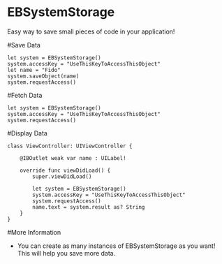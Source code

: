 # EBSystemStorage
Easy way to save small pieces of code in your application! 

#Save Data
```
let system = EBSystemStorage()
system.accessKey = "UseThisKeyToAccessThisObject"
let name = "Fido"
system.saveObject(name)
system.requestAccess()
```

#Fetch Data
```
let system = EBSystemStorage()
system.accessKey = "UseThisKeyToAccessThisObject"
system.requestAccess()
```

#Display Data 
```
class ViewController: UIViewController {
    
    @IBOutlet weak var name : UILabel!
    
    override func viewDidLoad() {
        super.viewDidLoad()
        
        let system = EBSystemStorage()
        system.accessKey = "UseThisKeyToAccessThisObject"
        system.requestAccess()
        name.text = system.result as? String
    }
}
```

#More Information
- You can create as many instances of EBSystemStorage as you want! This will help you save more data.
